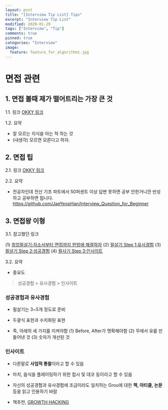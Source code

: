 ```yaml
---
layout: post
title: "[Interview Tip List] Tips"
excerpt: "Interview Tip List"
modified: 2020-01-29
tags: ["Interview", "Tip"]
comments: true
pinned: true
categories: "Interview"
image:
  feature: feature_for_algorithm1.jpg
---
```


# 면접 관련

## 1. 면접 볼때 제가 떨어트리는 가장 큰 것

1.1. 링크
[OKKY 링크](https://okky.kr/article/672569?note=1890099)

1.2. 요약
- 잘 모르는 지식을 아는 척 하는 것
- (내생각) 모르면 모른다고 하자.

## 2. 면접 팁 

2.1. 링크
[OKKY 링크](https://okky.kr/article/673042)

2.2. 요약
- 전공자인데 전산 기초 파트에서 50퍼센트 이상 답변 못하면 공부 안한거니깐 반성하고 공부하면 됩니다.
https://github.com/JaeYeopHan/Interview_Question_for_Beginner

## 3. 면접왕 이형

3.1. 참고했던 링크

(1) [취업필살기:자소서부터 면접까지 한방에 해결하자](https://youtu.be/7NAVa7-dl5Q)
(2) [필살기 Step 1:유사경험](https://youtu.be/5sgcMQselaU)
(3) [필살기 Step 2:성공경험](https://youtu.be/6pEROkZDVWY)
(4) [필사기 Step 3:인사이트](https://youtu.be/kzn0xY7JB8A)

3.2. 요약

- 중요도
> 성공경험 > 유사경험 > 인사이트

### 성공경험과 유사경험
- 필살기는 3~5개 정도로 준비
- 두괄식 표현과 수치화된 표현

- 즉, 아래의 세 가지를 지켜야함
(1) Before, After가 명확해야함
(2) 무에서 유를 만들어낸 것
(3) 숫자가 개선된 것

### 인사이트
- 다른말로 **사업적 통찰**이라고 할 수 있음
- 마치, 음식을 플레이팅하기 위한 접시 및 데코 등이라고 할 수 있음
- 자신의 성공경험과 유사경험에 조금이라도 일치하는 Grou에 대한 **책, 아티클, 논문**등을 읽고 인용하기 바람

- 책추천, [GROWTH HACKING](http://book.naver.com/bookdb/book_detail.nhn?bid=8953322)